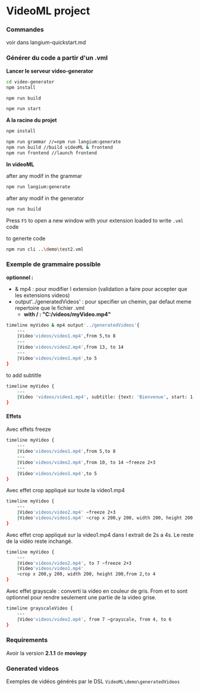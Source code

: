 # VideoML project
### Commandes 
voir dans langium-quickstart.md
### Générer du code a partir d'un .vml

**Lancer le serveur video-generator**
```bash
cd video-generator
npm install

npm run build

npm run start
```

**A la racine du projet**
```bash
npm install

npm run grammar //=npm run langium:generate
npm run build //build videoML & frontend
npm run frontend //launch frontend
```




**In videoML**

after any modif in the grammar 
```bash
npm run langium:generate
```
 after any modif in the generator
 ```bash
npm run build
 ```
 Press `F5` to open a new window with your extension loaded to write `.vml` code

 to generte code

```bash
npm run cli ..\demo\test2.vml 
```

### Exemple de grammaire possible 
**optionnel :**
- & mp4 : pour modifier l extension (validation a faire pour accepter que les extensions videos)
- output'../generatedVideos' : pour specifier un chemin, par defaut meme repertoire que le fichier .vml
    - **with / : "C:/videos/myVideo.mp4"**

```bash
timeline myVideo & mp4 output'../generatedVideos'{
    ---
    |Video'videos/video1.mp4',from 5,to 8
    ---
    |Video'videos/video2.mp4',from 13, to 14
    ---
    |Video'videos/video1.mp4',to 5
}

```
to add subtitle 
```bash
timeline myVideo {
    ---
    |Video 'videos/video1.mp4', subtitle: {text: 'Bienvenue', start: 1, duration: 5}
}
```

#### Effets

Avec effets freeze

```bash
timeline myVideo {
    ---
    |Video'videos/video1.mp4',from 5,to 8
    ---
    |Video'videos/video2.mp4',from 10, to 14 ~freeze 2+3
    ---
    |Video'videos/video1.mp4',to 5
}
```
Avec effet crop appliqué sur toute la video1.mp4
```bash
timeline myVideo {
    ---
    |Video'videos/video2.mp4' ~freeze 2+3
    |Video'videos/video1.mp4' ~crop x 200,y 200, width 200, height 200
}
```

Avec effet crop appliqué sur la video1.mp4 dans l extrait de 2s a 4s.
Le reste de la vidéo reste inchangé.
```bash
timeline myVideo {
    ---
    |Video'videos/video2.mp4', to 7 ~freeze 2+3
    |Video'videos/video1.mp4' 
    ~crop x 200,y 200, width 200, height 200,from 2,to 4
}
```
Avec effet grayscale : converti la video en couleur de gris. From et to sont optionnel pour rendre seulement une partie de la video grise.
```bash
timeline grayscaleVideo {
    ---
    |Video'videos/video2.mp4', from 7 ~grayscale, from 4, to 6
}
```

### Requirements

Avoir la version **2.1.1** de **moviepy**

### Generated videos

Exemples de vidéos générés par le DSL
`VideoML\demo\generatedVideos`